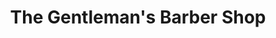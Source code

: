 ---
title: "The Gentleman's Barber Shop"
url: /hungerford/the-gentlemans-barber-shop/
shop: Friseur
---